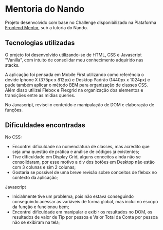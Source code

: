 # Mentoria do Nando

Projeto desenvolvido com base no Challenge disponibilizado na Plataforma [Frontend Mentor](https://www.frontendmentor.io), sub a tutoria do Nando. 

## Tecnologias utilizadas 

O projeto foi desenvolvido utilizando-se de HTML, CSS e Javascript "Vanilla", com intuito de consolidar meu conhecimento adquirido nas stacks. 

A aplicação foi pensada em Mobile First utilizando como referência o devide Iphone X (375px x 812px) e Desktop Padrão (1440px x 1024px) e pude também aplicar o método BEM para organização de classes CSS. Além disso utilizei Flebox e Flexgrid na organização dos elementos e transições entre as mídias queries. 

No Javascript, revisei o conteúdo e manipulação de DOM e elaboração de funções.

## Dificuldades encontradas

No CSS:
- Encontrei dificuldade na nomenclatura de classes, mas acredito que seja uma questão de prática e análise de códigos já existentes;
- Tive dificuldade em Display Grid, alguns conceitos ainda não se consolidaram, por esse motivo a div dos botões em Desktop não estão com 3 colunas e sim 2 colunas;
- Gostaria se possível de uma breve revisão sobre conceitos de flebox no contexto da aplicação;

Javascript
- Inicialmente tive um problema, pois não estava conseguindo conseguindo acessar as variáveis de forma global, mas inclui no escopo da função e funcionou bem;
- Encontrei dificuldade em manipular e exibir os resultados no DOM, os resultados de valor de Tip por pessoa e Valor Total da Conta por pessoa não se exibiram na tela;

